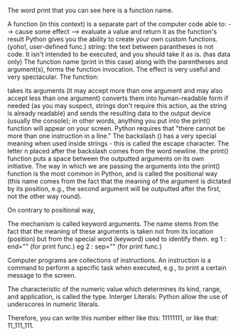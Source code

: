 The word print that you can see here is a function name.

A function (in this context) is a separate part of the computer code able to:
--> cause some effect 
--> evaluate a value and return it as the function's result
Python gives you the ability to create your own custom functions. (yoho!, user-defined func.)
string: the text between parantheses is not code. It isn't intended to be executed, and you should take it as is. (has data only)
The function name (print in this case) along with the parentheses and argument(s), forms the function invocation.
The effect is very useful and very spectacular. The function:

takes its arguments (it may accept more than one argument and may also accept less than one argument)
converts them into human-readable form if needed (as you may suspect, strings don't require this action, as the string is already readable)
and sends the resulting data to the output device (usually the console); in other words, anything you put into the print() function will appear on your screen.
Python requires that "there cannot be more than one instruction in a line."
The backslash (\) has a very special meaning when used inside strings - this is called the escape character.
The letter n placed after the backslash comes from the word newline.
the print() function puts a space between the outputted arguments on its own initiative.
The way in which we are passing the arguments into the print() function is the most common in Python, and is called the positional way (this name comes from the fact that the meaning of the argument is dictated by its position, e.g., the second argument will be outputted after the first, not the other way round).

On contrary to positional way,

The mechanism is called keyword arguments. The name stems from the fact that the meaning of these arguments is taken not from its location (position) but from the special word (keyword) used to identify them.
eg 1 : end="" (for print func.)
eg 2 : sep="" (for print func.)

Computer programs are collections of instructions. An instruction is a command to perform a specific task when executed, e.g., to print a certain message to the screen.

The characteristic of the numeric value which determines its kind, range, and application, is called the type.
Interger Literals: Python allow the use of underscores in numeric literals.

Therefore, you can write this number either like this: 11111111, or like that: 11_111_111.
